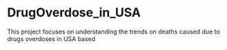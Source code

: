 # DrugOverdose_in_USA
This project focuses on understanding the trends on deaths caused due to drugs overdoses in USA based

